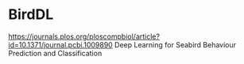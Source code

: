 # BirdDL
https://journals.plos.org/ploscompbiol/article?id=10.1371/journal.pcbi.1009890
Deep Learning for Seabird Behaviour Prediction and Classification
